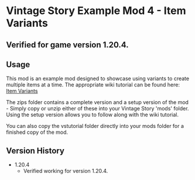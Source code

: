# Vintage Story Example Mod 4 - Item Variants
## Verified for game version 1.20.4.

## Usage
This mod is an example mod designed to showcase using variants to create multiple items at a time. The appropriate wiki tutorial can be found here: [Item Variants](https://wiki.vintagestory.at/Modding:Content_Tutorial_Item_Variants)

The zips folder contains a complete version and a setup version of the mod - Simply copy or unzip either of these into your Vintage Story 'mods' folder.
Using the setup version allows you to follow along with the wiki tutorial.

You can also copy the vstutorial folder directly into your mods folder for a finished copy of the mod.

## Version History
 - 1.20.4
   - Verified working for version 1.20.4.